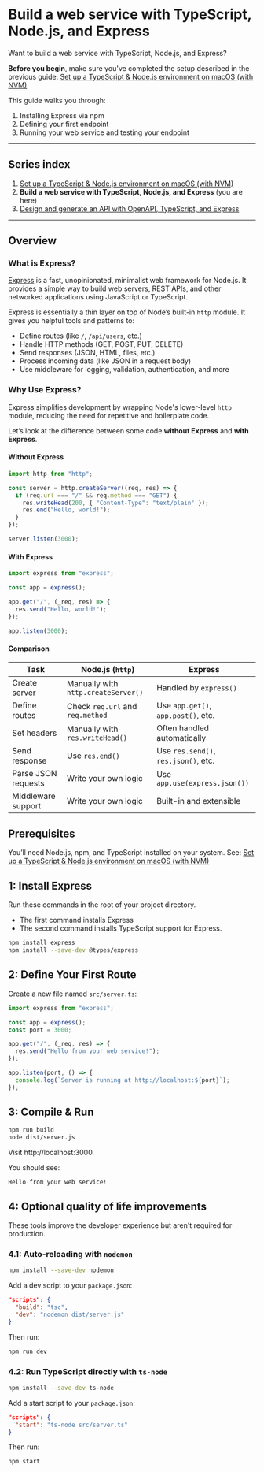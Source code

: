 # Build a web service with TypeScript, Node.js, and Express

Want to build a web service with TypeScript, Node.js, and Express?

**Before you begin**, make sure you've completed the setup described in the previous guide: [Set up a TypeScript & Node.js environment on macOS (with NVM)](setup-typescript-node-macos.md)

This guide walks you through:

1. Installing Express via npm
2. Defining your first endpoint
3. Running your web service and testing your endpoint

---

## Series index

1. [Set up a TypeScript & Node.js environment on macOS (with NVM)](01-setup-typescript-node-macos.md)
2. **Build a web service with TypeScript, Node.js, and Express** (you are here)
3. [Design and generate an API with OpenAPI, TypeScript, and Express](03-design-generate-api-openapi-typescript-express.md)

---

## Overview

### What is Express?

[Express](https://expressjs.com) is a fast, unopinionated, minimalist web framework for Node.js. It provides a simple way to build web servers, REST APIs, and other networked applications using JavaScript or TypeScript.

Express is essentially a thin layer on top of Node’s built-in `http` module. It gives you helpful tools and patterns to:

- Define routes (like `/`, `/api/users`, etc.)
- Handle HTTP methods (GET, POST, PUT, DELETE)
- Send responses (JSON, HTML, files, etc.)
- Process incoming data (like JSON in a request body)
- Use middleware for logging, validation, authentication, and more

### Why Use Express?

Express simplifies development by wrapping Node's lower-level `http` module, reducing the need for repetitive and boilerplate code.

Let’s look at the difference between some code **without Express** and **with Express**.

#### Without Express

```ts
import http from "http";

const server = http.createServer((req, res) => {
  if (req.url === "/" && req.method === "GET") {
    res.writeHead(200, { "Content-Type": "text/plain" });
    res.end("Hello, world!");
  }
});

server.listen(3000);
```

#### With Express

```ts
import express from "express";

const app = express();

app.get("/", (_req, res) => {
  res.send("Hello, world!");
});

app.listen(3000);
```

#### Comparison

| Task                | Node.js (`http`)                          | Express                               |
|---------------------|-------------------------------------------|----------------------------------------|
| Create server       | Manually with `http.createServer()`       | Handled by `express()`                 |
| Define routes       | Check `req.url` and `req.method`          | Use `app.get()`, `app.post()`, etc.    |
| Set headers         | Manually with `res.writeHead()`           | Often handled automatically            |
| Send response       | Use `res.end()`                           | Use `res.send()`, `res.json()`, etc.   |
| Parse JSON requests | Write your own logic                      | Use `app.use(express.json())`          |
| Middleware support  | Write your own logic                      | Built-in and extensible                |

## Prerequisites

You’ll need Node.js, npm, and TypeScript installed on your system. See: [Set up a TypeScript & Node.js environment on macOS (with NVM)](setup-typescript-node-macos.md)

## 1: Install Express

Run these commands in the root of your project directory.

- The first command installs Express
- The second command installs TypeScript support for Express.

```sh
npm install express
npm install --save-dev @types/express
```

## 2: Define Your First Route

Create a new file named `src/server.ts`:

```ts
import express from "express";

const app = express();
const port = 3000;

app.get("/", (_req, res) => {
  res.send("Hello from your web service!");
});

app.listen(port, () => {
  console.log(`Server is running at http://localhost:${port}`);
});
```

## 3: Compile & Run

```sh
npm run build
node dist/server.js
```

Visit http://localhost:3000.

You should see:

```
Hello from your web service!
```

## 4: Optional quality of life improvements

These tools improve the developer experience but aren't required for production.

### 4.1: Auto-reloading with `nodemon`

```sh
npm install --save-dev nodemon
```

Add a dev script to your `package.json`:

```json
"scripts": {
  "build": "tsc",
  "dev": "nodemon dist/server.js"
}
```

Then run:

```sh
npm run dev
```

### 4.2: Run TypeScript directly with `ts-node`

```sh
npm install --save-dev ts-node
```

Add a start script to your `package.json`:

```json
"scripts": {
  "start": "ts-node src/server.ts"
}
```

Then run:

```sh
npm start
```
